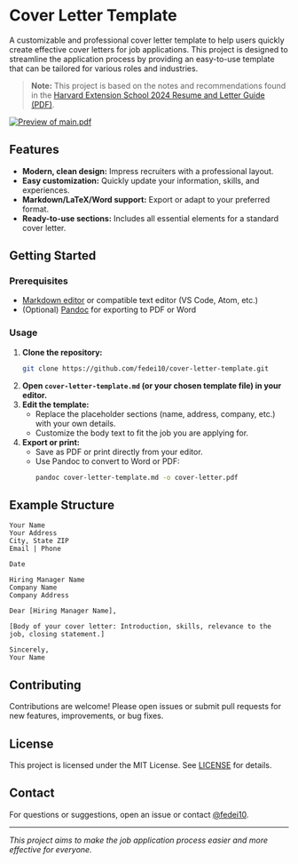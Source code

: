 # Cover Letter Template

A customizable and professional cover letter template to help users quickly create effective cover letters for job applications. This project is designed to streamline the application process by providing an easy-to-use template that can be tailored for various roles and industries.

> **Note:** This project is based on the notes and recommendations found in the [Harvard Extension School 2024 Resume and Letter Guide (PDF)](https://cdn-careerservices.fas.harvard.edu/wp-content/uploads/sites/161/2024/10/2024-HES_resume-and-letter.pdf).


[![Preview of main.pdf](main-preview.png)](main.pdf)
## Features

- **Modern, clean design:** Impress recruiters with a professional layout.
- **Easy customization:** Quickly update your information, skills, and experiences.
- **Markdown/LaTeX/Word support:** Export or adapt to your preferred format.
- **Ready-to-use sections:** Includes all essential elements for a standard cover letter.

## Getting Started

### Prerequisites

- [Markdown editor](https://typora.io/) or compatible text editor (VS Code, Atom, etc.)
- (Optional) [Pandoc](https://pandoc.org/) for exporting to PDF or Word

### Usage

1. **Clone the repository:**
   ```bash
   git clone https://github.com/fedei10/cover-letter-template.git
   ```
2. **Open `cover-letter-template.md` (or your chosen template file) in your editor.**
3. **Edit the template:**
   - Replace the placeholder sections (name, address, company, etc.) with your own details.
   - Customize the body text to fit the job you are applying for.
4. **Export or print:**
   - Save as PDF or print directly from your editor.
   - Use Pandoc to convert to Word or PDF:
     ```bash
     pandoc cover-letter-template.md -o cover-letter.pdf
     ```

## Example Structure

```
Your Name
Your Address
City, State ZIP
Email | Phone

Date

Hiring Manager Name
Company Name
Company Address

Dear [Hiring Manager Name],

[Body of your cover letter: Introduction, skills, relevance to the job, closing statement.]

Sincerely,
Your Name
```

## Contributing

Contributions are welcome! Please open issues or submit pull requests for new features, improvements, or bug fixes.

## License

This project is licensed under the MIT License. See [LICENSE](LICENSE) for details.

## Contact

For questions or suggestions, open an issue or contact [@fedei10](https://github.com/fedei10).

---

_This project aims to make the job application process easier and more effective for everyone._
